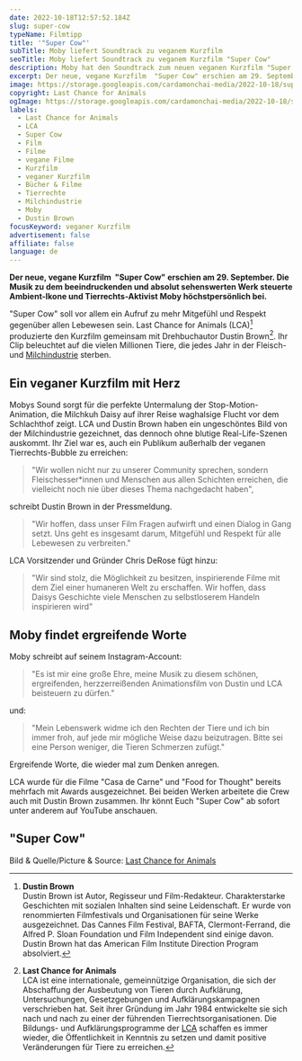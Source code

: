 ```yaml
---
date: 2022-10-18T12:57:52.184Z
slug: super-cow
typeName: Filmtipp
title: '"Super Cow"'
subTitle: Moby liefert Soundtrack zu veganem Kurzfilm
seoTitle: Moby liefert Soundtrack zu veganem Kurzfilm "Super Cow"
description: Moby hat den Soundtrack zum neuen veganen Kurzfilm "Super Cow" von Last Cance for Animals und Dustin Brown geliefert. Schaut ihn jetzt hier an!
excerpt: Der neue, vegane Kurzfilm  "Super Cow" erschien am 29. September. Die Musik zu dem beeindruckenden und absolut sehenswerten Werk steuerte Ambient-Ikone und Tierrechts-Aktivist Moby höchstpersönlich bei.
image: https://storage.googleapis.com/cardamonchai-media/2022-10-18/super-cow-last-chance-for-animals-jpeg-imagine-080808_1a1b1b_1024_768/640.webp
copyright: Last Chance for Animals
ogImage: https://storage.googleapis.com/cardamonchai-media/2022-10-18/super-cow-last-chance-for-animals-fb-jpeg-imagine-080808_252626_1200_628/640.webp
labels:
  - Last Chance for Animals
  - LCA
  - Super Cow
  - Film
  - Filme
  - vegane Filme
  - Kurzfilm
  - veganer Kurzfilm
  - Bücher & Filme
  - Tierrechte
  - Milchindustrie
  - Moby
  - Dustin Brown
focusKeyword: veganer Kurzfilm
advertisement: false
affiliate: false
language: de
---
```


**Der neue, vegane Kurzfilm  "Super Cow" erschien am 29. September. Die Musik zu dem beeindruckenden und absolut sehenswerten Werk steuerte Ambient-Ikone und Tierrechts-Aktivist Moby höchstpersönlich bei.**

"Super Cow" soll vor allem ein Aufruf zu mehr Mitgefühl und Respekt gegenüber allen Lebewesen sein. Last Chance for Animals (LCA)[^1] produzierte den Kurzfilm gemeinsam mit Drehbuchautor Dustin Brown[^2]. Ihr Clip beleuchtet auf die vielen Millionen Tiere, die jedes Jahr in der Fleisch- und [Milchindustrie](/2014/09/pflanzenmilch-wieso-denn-bloss/) sterben.

## Ein veganer Kurzfilm mit Herz

Mobys Sound sorgt für die perfekte Untermalung der Stop-Motion-Animation, die Milchkuh Daisy auf ihrer Reise waghalsige Flucht vor dem Schlachthof zeigt. LCA und Dustin Brown haben ein ungeschöntes Bild von der Milchindustrie gezeichnet, das dennoch ohne blutige Real-Life-Szenen auskommt. Ihr Ziel war es, auch ein Publikum außerhalb der veganen Tierrechts-Bubble zu erreichen:

> "Wir wollen nicht nur zu unserer Community sprechen, sondern Fleischesser\*innen und Menschen aus allen Schichten erreichen, die vielleicht noch nie über dieses Thema nachgedacht haben",

schreibt Dustin Brown in der Pressmeldung.

> "Wir hoffen, dass unser Film Fragen aufwirft und einen Dialog in Gang setzt. Uns geht es insgesamt darum, Mitgefühl und Respekt für alle Lebewesen zu verbreiten."

LCA Vorsitzender und Gründer Chris DeRose fügt hinzu:

> "Wir sind stolz, die Möglichkeit zu besitzen, inspirierende Filme mit dem Ziel einer humaneren Welt zu erschaffen. Wir hoffen, dass Daisys Geschichte viele Menschen zu selbstloserem Handeln inspirieren wird"

## Moby findet ergreifende Worte

Moby schreibt auf seinem Instagram-Account:

> "Es ist mir eine große Ehre, meine Musik zu diesem schönen, ergreifenden, herzzerreißenden Animationsfilm von Dustin und LCA beisteuern zu dürfen."

und:

> "Mein Lebenswerk widme ich den Rechten der Tiere und ich bin immer froh, auf jede mir mögliche Weise dazu beizutragen. Bitte sei eine Person weniger, die Tieren Schmerzen zufügt."

Ergreifende Worte, die wieder mal zum Denken anregen.

LCA wurde für die Filme "Casa de Carne" und "Food for Thought" bereits mehrfach mit Awards ausgezeichnet. Bei beiden Werken arbeitete die Crew auch mit Dustin Brown zusammen. Ihr könnt Euch "Super Cow" ab sofort unter anderem auf YouTube anschauen.

## "Super Cow"

<YouTube id="AXeuRXWsQaY" />

[^1]: **Dustin Brown**  
Dustin Brown ist Autor, Regisseur und Film-Redakteur. Charakterstarke Geschichten mit sozialen Inhalten sind seine Leidenschaft. Er wurde von renommierten Filmfestivals und Organisationen für seine Werke ausgezeichnet. Das Cannes Film Festival, BAFTA, Clermont-Ferrand, die Alfred P. Sloan Foundation und Film Independent sind einige davon. Dustin Brown hat das American Film Institute Direction Program absolviert.
[^2]: **Last Chance for Animals**  
LCA ist eine internationale, gemeinnützige Organisation, die sich der Abschaffung der Ausbeutung von Tieren durch Aufklärung, Untersuchungen, Gesetzgebungen und Aufklärungskampagnen verschrieben hat. Seit ihrer Gründung im Jahr 1984 entwickelte sie sich nach und nach zu einer der führenden Tierrechtsorganisationen. Die Bildungs- und Aufklärungsprogramme der [LCA](https://www.lcanimal.org/) schaffen es immer wieder, die Öffentlichkeit in Kenntnis zu setzen und damit positive Veränderungen für Tiere zu erreichen.

Bild & Quelle/Picture & Source: [Last Chance for Animals](https://www.lcanimal.org/)
